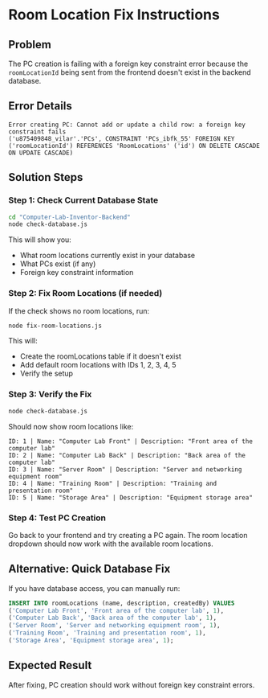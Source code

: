 # Room Location Fix Instructions

## Problem
The PC creation is failing with a foreign key constraint error because the `roomLocationId` being sent from the frontend doesn't exist in the backend database.

## Error Details
```
Error creating PC: Cannot add or update a child row: a foreign key constraint fails 
('u875409848_vilar'.'PCs', CONSTRAINT 'PCs_ibfk_55' FOREIGN KEY ('roomLocationId') REFERENCES 'RoomLocations' ('id') ON DELETE CASCADE ON UPDATE CASCADE)
```

## Solution Steps

### Step 1: Check Current Database State
```bash
cd "Computer-Lab-Inventor-Backend"
node check-database.js
```

This will show you:
- What room locations currently exist in your database
- What PCs exist (if any)
- Foreign key constraint information

### Step 2: Fix Room Locations (if needed)
If the check shows no room locations, run:
```bash
node fix-room-locations.js
```

This will:
- Create the roomLocations table if it doesn't exist
- Add default room locations with IDs 1, 2, 3, 4, 5
- Verify the setup

### Step 3: Verify the Fix
```bash
node check-database.js
```

Should now show room locations like:
```
ID: 1 | Name: "Computer Lab Front" | Description: "Front area of the computer lab"
ID: 2 | Name: "Computer Lab Back" | Description: "Back area of the computer lab"
ID: 3 | Name: "Server Room" | Description: "Server and networking equipment room"
ID: 4 | Name: "Training Room" | Description: "Training and presentation room"
ID: 5 | Name: "Storage Area" | Description: "Equipment storage area"
```

### Step 4: Test PC Creation
Go back to your frontend and try creating a PC again. The room location dropdown should now work with the available room locations.

## Alternative: Quick Database Fix
If you have database access, you can manually run:
```sql
INSERT INTO roomLocations (name, description, createdBy) VALUES
('Computer Lab Front', 'Front area of the computer lab', 1),
('Computer Lab Back', 'Back area of the computer lab', 1),
('Server Room', 'Server and networking equipment room', 1),
('Training Room', 'Training and presentation room', 1),
('Storage Area', 'Equipment storage area', 1);
```

## Expected Result
After fixing, PC creation should work without foreign key constraint errors.
